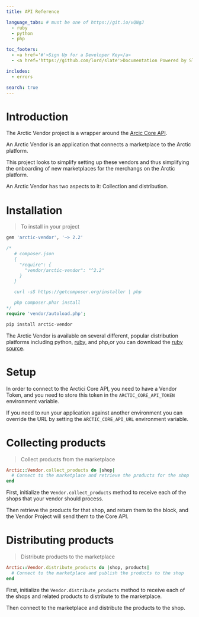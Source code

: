 ```yaml
---
title: API Reference

language_tabs: # must be one of https://git.io/vQNgJ
  - ruby
  - python
  - php

toc_footers:
  - <a href='#'>Sign Up for a Developer Key</a>
  - <a href='https://github.com/lord/slate'>Documentation Powered by Slate</a>

includes:
  - errors

search: true
---
```


# Introduction

The Arctic Vendor project is a wrapper around the [Arcic Core API](https://arctic-project.io).

An Arctic Vendor is an application that connects a marketplace to the Arctic platform.

This project looks to simplify setting up these vendors and thus simplifying the onboarding of new marketplaces for the merchangs on the Arctic platform.

An Arctic Vendor has two aspects to it: Collection and distribution.

# Installation

> To install in your project

```ruby
gem 'arctic-vendor', '~> 2.2'
```

```php
/*
   # composer.json
   {
     "require": {
       "vendor/arctic-vendor": "^2.2"
     }
   }

   curl -sS https://getcomposer.org/installer | php

   php composer.phar install
*/
require 'vendor/autoload.php';
```

```python
pip install arctic-vendor
```

The Arctic Vendor is available on several different, popular distribution
platforms including python, [ruby](https://rubygems.org/gems/arctic-vendor), and
php,or you can download the [ruby source](https://github.com/YouWeApS/arctic-vendor).

# Setup

In order to connect to the Arctici Core API, you need to have a Vendor Token,
and you need to store this token in the `ARCTIC_CORE_API_TOKEN` environment
variable.

If you need to run your application against another environment you can override
the URL by setting the `ARCTIC_CORE_API_URL` environment variable.

# Collecting products

> Collect products from the marketplace

```ruby
Arctic::Vendor.collect_products do |shop|
  # Connect to the marketplace and retrieve the products for the shop
end
```

First, initialize the `Vendor.collect_products` method to receive each of the
shops that your vendor should process.

Then retrieve the products for that shop, and return them to the block, and the
Vendor Project will send them to the Core API.

# Distributing products

> Distribute products to the marketplace

```ruby
Arctic::Vendor.distribute_products do |shop, products|
  # Connect to the marketplace and publish the products to the shop
end
```

First, initialize the `Vendor.distribute_products` method to receive each of the
shops and related products to distribute to the marketplace.

Then connect to the marketplace and distribute the products to the shop.

<!-- # Authentication

> To authorize, use this code:

```ruby
require 'kittn'

api = Kittn::APIClient.authorize!('meowmeowmeow')
```

```python
import kittn

api = kittn.authorize('meowmeowmeow')
```

```shell
# With shell, you can just pass the correct header with each request
curl "api_endpoint_here"
  -H "Authorization: meowmeowmeow"
```

```javascript
const kittn = require('kittn');

let api = kittn.authorize('meowmeowmeow');
```

> Make sure to replace `meowmeowmeow` with your API key.

Kittn uses API keys to allow access to the API. You can register a new Kittn API key at our [developer portal](http://example.com/developers).

Kittn expects for the API key to be included in all API requests to the server in a header that looks like the following:

`Authorization: meowmeowmeow`

<aside class="notice">
You must replace <code>meowmeowmeow</code> with your personal API key.
</aside>

# Kittens

## Get All Kittens

```ruby
require 'kittn'

api = Kittn::APIClient.authorize!('meowmeowmeow')
api.kittens.get
```

```python
import kittn

api = kittn.authorize('meowmeowmeow')
api.kittens.get()
```

```shell
curl "http://example.com/api/kittens"
  -H "Authorization: meowmeowmeow"
```

```javascript
const kittn = require('kittn');

let api = kittn.authorize('meowmeowmeow');
let kittens = api.kittens.get();
```

> The above command returns JSON structured like this:

```json
[
  {
    "id": 1,
    "name": "Fluffums",
    "breed": "calico",
    "fluffiness": 6,
    "cuteness": 7
  },
  {
    "id": 2,
    "name": "Max",
    "breed": "unknown",
    "fluffiness": 5,
    "cuteness": 10
  }
]
```

This endpoint retrieves all kittens.

### HTTP Request

`GET http://example.com/api/kittens`

### Query Parameters

Parameter | Default | Description
--------- | ------- | -----------
include_cats | false | If set to true, the result will also include cats.
available | true | If set to false, the result will include kittens that have already been adopted.

<aside class="success">
Remember — a happy kitten is an authenticated kitten!
</aside>

## Get a Specific Kitten

```ruby
require 'kittn'

api = Kittn::APIClient.authorize!('meowmeowmeow')
api.kittens.get(2)
```

```python
import kittn

api = kittn.authorize('meowmeowmeow')
api.kittens.get(2)
```

```shell
curl "http://example.com/api/kittens/2"
  -H "Authorization: meowmeowmeow"
```

```javascript
const kittn = require('kittn');

let api = kittn.authorize('meowmeowmeow');
let max = api.kittens.get(2);
```

> The above command returns JSON structured like this:

```json
{
  "id": 2,
  "name": "Max",
  "breed": "unknown",
  "fluffiness": 5,
  "cuteness": 10
}
```

This endpoint retrieves a specific kitten.

<aside class="warning">Inside HTML code blocks like this one, you can't use Markdown, so use <code>&lt;code&gt;</code> blocks to denote code.</aside>

### HTTP Request

`GET http://example.com/kittens/<ID>`

### URL Parameters

Parameter | Description
--------- | -----------
ID | The ID of the kitten to retrieve

## Delete a Specific Kitten

```ruby
require 'kittn'

api = Kittn::APIClient.authorize!('meowmeowmeow')
api.kittens.delete(2)
```

```python
import kittn

api = kittn.authorize('meowmeowmeow')
api.kittens.delete(2)
```

```shell
curl "http://example.com/api/kittens/2"
  -X DELETE
  -H "Authorization: meowmeowmeow"
```

```javascript
const kittn = require('kittn');

let api = kittn.authorize('meowmeowmeow');
let max = api.kittens.delete(2);
```

> The above command returns JSON structured like this:

```json
{
  "id": 2,
  "deleted" : ":("
}
```

This endpoint deletes a specific kitten.

### HTTP Request

`DELETE http://example.com/kittens/<ID>`

### URL Parameters

Parameter | Description
--------- | -----------
ID | The ID of the kitten to delete

 -->
